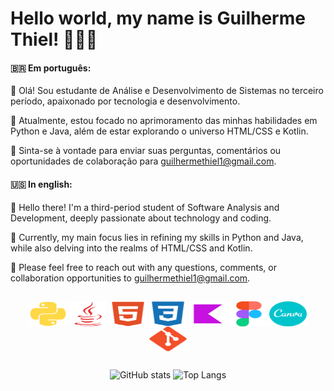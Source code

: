 # Hello world, my name is Guilherme Thiel! 🙋🏻‍♂️

#### 🇧🇷 Em português:

📖 Olá! Sou estudante de Análise e Desenvolvimento de Sistemas no terceiro período, apaixonado por tecnologia e desenvolvimento.

💼 Atualmente, estou focado no aprimoramento das minhas habilidades em Python e Java, além de estar explorando o universo HTML/CSS e Kotlin. 

📧 Sinta-se à vontade para enviar suas perguntas, comentários ou oportunidades de colaboração para guilhermethiel1@gmail.com.

#### 🇺🇸 In english:

📖 Hello there! I'm a third-period student of Software Analysis and Development, deeply passionate about technology and coding. 

💼 Currently, my main focus lies in refining my skills in Python and Java, while also delving into the realms of HTML/CSS and Kotlin.

📧 Please feel free to reach out with any questions, comments, or collaboration opportunities to guilhermethiel1@gmail.com. 

## 

<div align="center">
  <div style="display: inline_block">
    <img align="center" alt="python" height="40" width="60" src="https://raw.githubusercontent.com/devicons/devicon/master/icons/python/python-plain.svg">
    <img align="center" alt="java" height="40" width="60" src="https://raw.githubusercontent.com/devicons/devicon/master/icons/java/java-plain.svg">
    <img align="center" alt="HTML" height="40" width="60" src="https://raw.githubusercontent.com/devicons/devicon/master/icons/html5/html5-plain.svg">
    <img align="center" alt="CSS" height="40" width="60" src="https://raw.githubusercontent.com/devicons/devicon/master/icons/css3/css3-plain.svg">
    <img align="center" alt="kotlin" height="40" width="60" src="https://raw.githubusercontent.com/devicons/devicon/master/icons/kotlin/kotlin-plain.svg">
    <img align="center" alt="figma" height="40" width="60" src="https://raw.githubusercontent.com/devicons/devicon/master/icons/figma/figma-original.svg">
    <img align="center" alt="canva" height="40" width="60" src="https://raw.githubusercontent.com/devicons/devicon/master/icons/canva/canva-original.svg">
    <img align="center" alt="git" height="40" width="60" src="https://raw.githubusercontent.com/devicons/devicon/master/icons/git/git-plain.svg">
  </div>
</div>

##

<div align="center">
  <img src="https://github-readme-stats.vercel.app/api?username=ThielG&theme=vision-friendly-dark&show_icons=true" alt="GitHub stats" />
  <img src="https://github-readme-stats.vercel.app/api/top-langs/?username=ThielG&theme=vision-friendly-dark&layout=donut" alt="Top Langs" />
</div>
